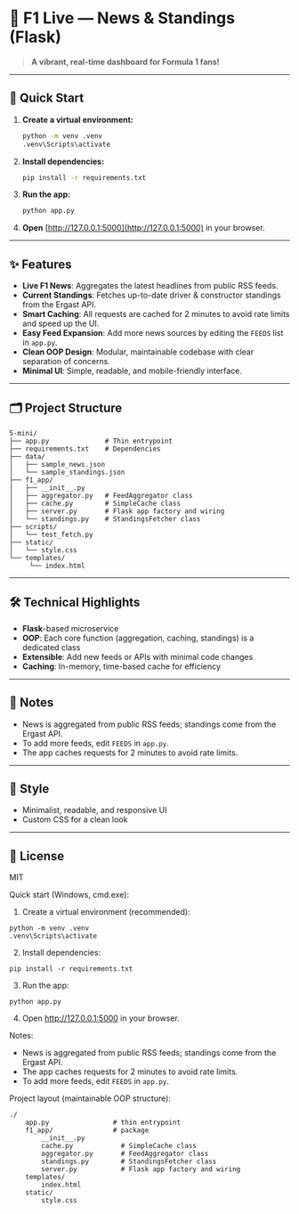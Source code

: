 
# 🏁 F1 Live — News & Standings (Flask)

> **A vibrant, real-time dashboard for Formula 1 fans!**

---

## 🚀 Quick Start

1. **Create a virtual environment:**
	```sh
	python -m venv .venv
	.venv\Scripts\activate
	```
2. **Install dependencies:**
	```sh
	pip install -r requirements.txt
	```
3. **Run the app:**
	```sh
	python app.py
	```
4. **Open** [http://127.0.0.1:5000](http://127.0.0.1:5000) in your browser.

---

## ✨ Features

- **Live F1 News**: Aggregates the latest headlines from public RSS feeds.
- **Current Standings**: Fetches up-to-date driver & constructor standings from the Ergast API.
- **Smart Caching**: All requests are cached for 2 minutes to avoid rate limits and speed up the UI.
- **Easy Feed Expansion**: Add more news sources by editing the `FEEDS` list in `app.py`.
- **Clean OOP Design**: Modular, maintainable codebase with clear separation of concerns.
- **Minimal UI**: Simple, readable, and mobile-friendly interface.

---

## 🗂️ Project Structure

```text
5-mini/
├── app.py              # Thin entrypoint
├── requirements.txt    # Dependencies
├── data/
│   ├── sample_news.json
│   └── sample_standings.json
├── f1_app/
│   ├── __init__.py
│   ├── aggregator.py   # FeedAggregator class
│   ├── cache.py        # SimpleCache class
│   ├── server.py       # Flask app factory and wiring
│   └── standings.py    # StandingsFetcher class
├── scripts/
│   └── test_fetch.py
├── static/
│   └── style.css
└── templates/
	 └── index.html
```

---

## 🛠️ Technical Highlights

- **Flask**-based microservice
- **OOP**: Each core function (aggregation, caching, standings) is a dedicated class
- **Extensible**: Add new feeds or APIs with minimal code changes
- **Caching**: In-memory, time-based cache for efficiency

---

## 📢 Notes
- News is aggregated from public RSS feeds; standings come from the Ergast API.
- To add more feeds, edit `FEEDS` in `app.py`.
- The app caches requests for 2 minutes to avoid rate limits.

---

## 🎨 Style
- Minimalist, readable, and responsive UI
- Custom CSS for a clean look

---

## 📄 License
MIT

Quick start (Windows, cmd.exe):

1. Create a virtual environment (recommended):

```
python -m venv .venv
.venv\Scripts\activate
```

2. Install dependencies:

```
pip install -r requirements.txt
```

3. Run the app:

```
python app.py
```

4. Open http://127.0.0.1:5000 in your browser.

Notes:
- News is aggregated from public RSS feeds; standings come from the Ergast API.
- The app caches requests for 2 minutes to avoid rate limits.
- To add more feeds, edit `FEEDS` in `app.py`.

Project layout (maintainable OOP structure):

```
./
	app.py                # thin entrypoint
	f1_app/               # package
		__init__.py
		cache.py            # SimpleCache class
		aggregator.py       # FeedAggregator class
		standings.py        # StandingsFetcher class
		server.py           # Flask app factory and wiring
	templates/
		index.html
	static/
		style.css
```
